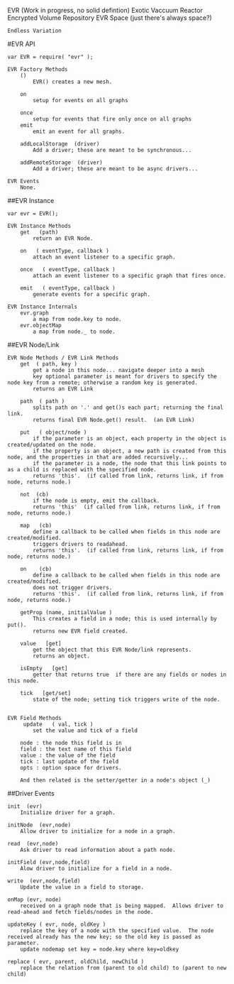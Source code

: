 
EVR  (Work in progress, no solid defintion)
    Exotic Vaccuum Reactor
    Encrypted Volume Repository
    EVR Space (just there's always space?)
    
    Endless Variation 



#EVR API
    
    var EVR = require( "evr" );

    EVR Factory Methods
        () 
            EVR() creates a new mesh.

        on
            setup for events on all graphs

        once
            setup for events that fire only once on all graphs
        emit
            emit an event for all graphs.

        addLocalStorage  (driver)
            Add a driver; these are meant to be synchronous...

        addRemoteStorage  (driver)
            Add a driver; these are meant to be async drivers...

    EVR Events
        None.


##EVR Instance

    var evr = EVR();

    EVR Instance Methods
        get   (path)
            return an EVR Node.
        
        on   ( eventType, callback )
            attach an event listener to a specific graph.

        once   ( eventType, callback )
            attach an event listener to a specific graph that fires once.

        emit   ( eventType, callback )
            generate events for a specific graph.

    EVR Instance Internals
        evr.graph
            a map from node.key to node.
        evr.objectMap 
            a map from node._ to node.

##EVR Node/Link

    EVR Node Methods / EVR Link Methods
        get  ( path, key )
            get a node in this node... navigate deeper into a mesh
            key optional parameter is meant for drivers to specify the node key from a remote; otherwise a random key is generated.
            returns an EVR Link

        path  ( path )
            splits path on '.' and get()s each part; returning the final link.
            returns final EVR Node.get() result.  (an EVR Link)

        put   ( object/node )
            if the parameter is an object, each property in the object is created/updated on the node.
            if the property is an object, a new path is created from this node, and the properties in that are added recursively...
            if the parameter is a node, the node that this link points to as a child is replaced with the specified node.
            returns 'this'.  (if called from link, returns link, if from node, returns node.)

        not  (cb)
            if the node is empty, emit the callback.
            returns 'this'  (if called from link, returns link, if from node, returns node.)

        map   (cb)
            define a callback to be called when fields in this node are created/modified.
            triggers drivers to readahead.
            returns 'this'.  (if called from link, returns link, if from node, returns node.)

        on    (cb)
            define a callback to be called when fields in this node are created/modified.
            does not trigger drivers.
            returns 'this'.  (if called from link, returns link, if from node, returns node.)

        getProp (name, initialValue )
            This creates a field in a node; this is used internally by put().
            returns new EVR field created.
        
        value   [get]
            get the object that this EVR Node/link represents.
            returns an object.

        isEmpty   [get]
            getter that returns true  if there are any fields or nodes in this node.

        tick   [get/set]
            state of the node; setting tick triggers write of the node.


    EVR Field Methods
		 update   ( val, tick ) 
            set the value and tick of a field  
        
        node : the node this field is in
        field : the text name of this field
        value : the value of the field
        tick : last update of the field
        opts : option space for drivers.

        And then related is the setter/getter in a node's object (_)






##Driver Events

    init  (evr)
        Initialize driver for a graph.

    initNode  (evr,node)
        Allow driver to initialize for a node in a graph.

    read  (evr,node)
        Ask driver to read information about a path node.

    initField (evr,node,field)
        Alow driver to initialize for a field in a node.

    write  (evr,node,field)
        Update the value in a field to storage.

    onMap (evr, node)
        received on a graph node that is being mapped.  Allows driver to read-ahead and fetch fields/nodes in the node.

    updateKey ( evr, node, oldKey )
        replace the key of a node with the specified value.  The node received already has the new key; so the old key is passed as parameter.
        update nodemap set key = node.key where key=oldkey

    replace ( evr, parent, oldChild, newChild )
        replace the relation from (parent to old child) to (parent to new child)

